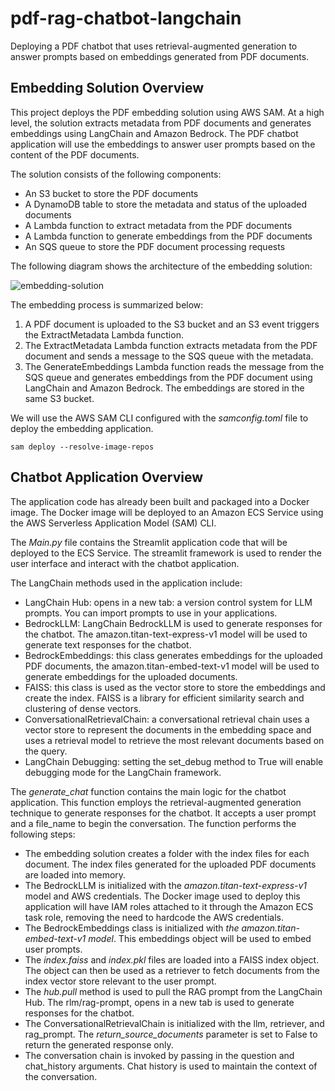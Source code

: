 # pdf-rag-chatbot-langchain
Deploying a PDF chatbot that uses retrieval-augmented generation to answer prompts based on embeddings generated from PDF documents.

## Embedding Solution Overview

This project deploys the PDF embedding solution using AWS SAM. At a high level, the solution extracts metadata from PDF documents and generates embeddings using LangChain and Amazon Bedrock.
The PDF chatbot application will use the embeddings to answer user prompts based on the content of the PDF documents.

The solution consists of the following components:

- An S3 bucket to store the PDF documents
- A DynamoDB table to store the metadata and status of the uploaded documents
- A Lambda function to extract metadata from the PDF documents
- A Lambda function to generate embeddings from the PDF documents
- An SQS queue to store the PDF document processing requests

The following diagram shows the architecture of the embedding solution:

![embedding-solution](https://github.com/user-attachments/assets/91b85eb6-7b01-452c-ac56-91c0988f46ea)

  
The embedding process is summarized below:

1. A PDF document is uploaded to the S3 bucket and an S3 event triggers the ExtractMetadata Lambda function.
2. The ExtractMetadata Lambda function extracts metadata from the PDF document and sends a message to the SQS queue with the metadata.
3. The GenerateEmbeddings Lambda function reads the message from the SQS queue and generates embeddings from the PDF document using LangChain and Amazon Bedrock. The embeddings are stored in the same S3 bucket.

We will use the AWS SAM CLI configured with the _samconfig.toml_ file to deploy the embedding application.
```
sam deploy --resolve-image-repos
```

## Chatbot Application Overview

The application code has already been built and packaged into a Docker image. The Docker image will be deployed to an Amazon ECS Service using the AWS Serverless Application Model (SAM) CLI.

The _Main.py_ file contains the Streamlit application code that will be deployed to the ECS Service. The streamlit framework is used to render the user interface and interact with the chatbot application.

The LangChain methods used in the application include:

- LangChain Hub: opens in a new tab: a version control system for LLM prompts. You can import prompts to use in your applications. 
- BedrockLLM: LangChain BedrockLLM is used to generate responses for the chatbot. The amazon.titan-text-express-v1 model will be used to generate text responses for the chatbot.
- BedrockEmbeddings: this class generates embeddings for the uploaded PDF documents, the amazon.titan-embed-text-v1 model will be used to generate embeddings for the uploaded documents.
- FAISS: this class is used as the vector store to store the embeddings and create the index. FAISS is a library for efficient similarity search and clustering of dense vectors.
- ConversationalRetrievalChain: a conversational retrieval chain uses a vector store to represent the documents in the embedding space and uses a retrieval model to retrieve the most relevant documents based on the query.
- LangChain Debugging: setting the set_debug method to True will enable debugging mode for the LangChain framework.

The _generate_chat_ function contains the main logic for the chatbot application. This function employs the retrieval-augmented generation technique to generate responses for the chatbot. It accepts a user prompt and a file_name to begin the conversation. The function performs the following steps:

- The embedding solution creates a folder with the index files for each document. The index files generated for the uploaded PDF documents are loaded into memory.
- The BedrockLLM is initialized with the _amazon.titan-text-express-v1_ model and AWS credentials. The Docker image used to deploy this application will have IAM roles attached to it through the Amazon ECS task role, removing the need to hardcode the AWS credentials.
- The BedrockEmbeddings class is initialized with _the amazon.titan-embed-text-v1 model_. This embeddings object will be used to embed user prompts.
- The _index.faiss_ and _index.pkl_ files are loaded into a FAISS index object. The object can then be used as a retriever to fetch documents from the index vector store relevant to the user prompt.
- The _hub.pull_ method is used to pull the RAG prompt from the LangChain Hub. The rlm/rag-prompt, opens in a new tab is used to generate responses for the chatbot.
- The ConversationalRetrievalChain is initialized with the llm, retriever, and rag_prompt. The _return_source_documents_ parameter is set to False to return the generated response only.
- The conversation chain is invoked by passing in the question and chat_history arguments. Chat history is used to maintain the context of the conversation.
